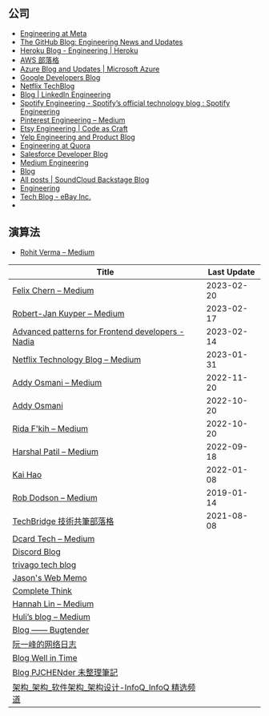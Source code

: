 ## 公司
* [Engineering at Meta](https://engineering.fb.com/)
* [The GitHub Blog: Engineering News and Updates](https://github.blog/category/engineering/)
* [Heroku Blog - Engineering | Heroku](https://blog.heroku.com/engineering)
* [AWS 部落格](https://aws.amazon.com/blogs/?awsf.blog-master-category=*all&awsf.blog-master-learning-levels=*all&awsf.blog-master-industry=*all&awsf.blog-master-analytics-products=*all&awsf.blog-master-artificial-intelligence=*all&awsf.blog-master-aws-cloud-financial-management=*all&awsf.blog-master-blockchain=*all&awsf.blog-master-business-applications=*all&awsf.blog-master-compute=*all&awsf.blog-master-customer-enablement=*all&awsf.blog-master-customer-engagement=*all&awsf.blog-master-database=*all&awsf.blog-master-developer-tools=*all&awsf.blog-master-devops=*all&awsf.blog-master-end-user-computing=*all&awsf.blog-master-mobile=*all&awsf.blog-master-iot=*all&awsf.blog-master-management-governance=*all&awsf.blog-master-media-services=*all&awsf.blog-master-migration-transfer=*all&awsf.blog-master-migration-solutions=*all&awsf.blog-master-networking-content-delivery=*all&awsf.blog-master-programming-language=*all&awsf.blog-master-sector=*all&awsf.blog-master-security=*all&awsf.blog-master-storage=*all)
* [Azure Blog and Updates | Microsoft Azure](https://azure.microsoft.com/en-us/blog/)
* [Google Developers Blog](https://developers.googleblog.com/)
* [Netflix TechBlog](https://netflixtechblog.com/)
* [Blog | LinkedIn Engineering](https://engineering.linkedin.com/blog)
* [Spotify Engineering - Spotify’s official technology blog : Spotify Engineering](https://engineering.atspotify.com/)
* [Pinterest Engineering – Medium](https://medium.com/@Pinterest_Engineering)
* [Etsy Engineering | Code as Craft](https://www.etsy.com/codeascraft)
* [Yelp Engineering and Product Blog](https://engineeringblog.yelp.com/)
* [Engineering at Quora](https://quoraengineering.quora.com/)
* [Salesforce Developer Blog](https://developer.salesforce.com/blogs)
* [Medium Engineering](https://medium.engineering/)
* [Blog](https://machinelearningmastery.com/blog/)
* [All posts | SoundCloud Backstage Blog](https://developers.soundcloud.com/blog/)
* [Engineering](https://blog.twitter.com/engineering/en_us)
* [Tech Blog - eBay Inc.](https://tech.ebayinc.com/)
* 


## 演算法

- [Rohit Verma – Medium](https://medium.com/@rohitverma_87831)

| Title                                                                                          | Last Update |
| ---------------------------------------------------------------------------------------------- | ----------- |
| [Felix Chern – Medium](https://medium.com/@fchern)                                             | 2023-02-20  |
| [Robert-Jan Kuyper – Medium](https://medium.com/@datails)                                      | 2023-02-17  |
| [Advanced patterns for Frontend developers - Nadia](https://www.developerway.com/)             | 2023-02-14  |
| [Netflix Technology Blog – Medium](https://netflixtechblog.medium.com/)                        | 2023-01-31  |
| [Addy Osmani – Medium](https://medium.com/@addyosmani)                                         | 2022-11-20  |
| [Addy Osmani](https://web.dev/authors/addyosmani/)                                             | 2022-10-20  |
| [Rida F'kih – Medium](https://medium.com/@ridafkih)                                            | 2022-10-20  |
| [Harshal Patil – Medium](https://medium.com/@mistyHarsh)                                       | 2022-09-18  |
| [Kai Hao](https://kaihao.dev/)                                                                 | 2022-01-08  |
| [Rob Dodson – Medium](https://medium.com/@robdodson)                                           | 2019-01-14  |
| [TechBridge 技術共筆部落格](https://blog.techbridge.cc/)                                       | 2021-08-08  |
| [Dcard Tech – Medium](https://dcardlab.medium.com/)                                            |             |
| [Discord Blog](https://discord.com/blog)                                                       |             |
| [trivago tech blog](https://tech.trivago.com/)                                                 |             |
| [Jason's Web Memo](https://jason-memo.dev/)                                                    |             |
| [Complete Think](https://rickhw.github.io/)                                                    |             |
| [Hannah Lin – Medium](https://hannahlin.medium.com/)                                           |             |
| [Huli’s blog – Medium](https://medium.com/hulis-blog)                                          |             |
| [Blog —— Bugtender](https://bugtender.com/blog/)                                               |             |
| [阮一峰的网络日志](https://www.ruanyifeng.com/blog/)                                           |             |
| [Blog Well in Time](https://blog.arvinh.info/tech)                                             |             |
| [Blog PJCHENder 未整理筆記](https://pjchender.dev/blog/)                                       |             |
| [架构\_架构\_软件架构\_架构设计-InfoQ_InfoQ 精选频道](https://www.infoq.cn/topic/architecture) |             |

